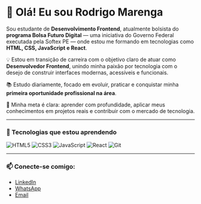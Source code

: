 # 👋 Olá! Eu sou Rodrigo Marenga

Sou estudante de **Desenvolvimento Frontend**, atualmente bolsista do **programa Bolsa Futuro Digital** — uma iniciativa do Governo Federal executada pela Softex PE — onde estou me formando em tecnologias como **HTML, CSS, JavaScript e React**.

💡 Estou em transição de carreira com o objetivo claro de atuar como **Desenvolvedor Frontend**, unindo minha paixão por tecnologia com o desejo de construir interfaces modernas, acessíveis e funcionais.

📚 Estudo diariamente, focado em evoluir, praticar e conquistar minha **primeira oportunidade profissional na área**.

🎯 Minha meta é clara: aprender com profundidade, aplicar meus conhecimentos em projetos reais e contribuir com o mercado de tecnologia.

---

### 🚀 Tecnologias que estou aprendendo
![HTML5](https://img.shields.io/badge/HTML5-E34F26?style=flat&logo=html5&logoColor=white)
![CSS3](https://img.shields.io/badge/CSS3-1572B6?style=flat&logo=css3&logoColor=white)
![JavaScript](https://img.shields.io/badge/JavaScript-F7DF1E?style=flat&logo=javascript&logoColor=black)
![React](https://img.shields.io/badge/React-20232A?style=flat&logo=react&logoColor=61DAFB)
![Git](https://img.shields.io/badge/Git-F05032?style=flat&logo=git&logoColor=white)

---

### 📫 Conecte-se comigo:
- [LinkedIn](https://linkedin.com/in/[seulink](https://www.linkedin.com/in/rodrigo-marenga-6b27a68b/))
- [WhatsApp](https://wa.me/seunumero)
- [Email](mailto:seuemail@gmail.com)
